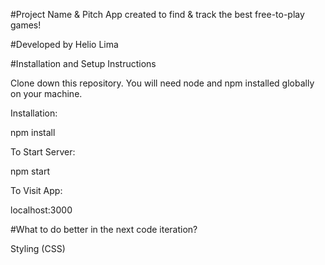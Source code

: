 #Project Name & Pitch
App created to find & track the best free-to-play games!

#Developed by
Helio Lima

#Installation and Setup Instructions

Clone down this repository. You will need node and npm installed globally on your machine.

Installation:

  npm install

To Start Server:

  npm start

To Visit App:

  localhost:3000


#What to do better in the next code iteration?

Styling (CSS)

